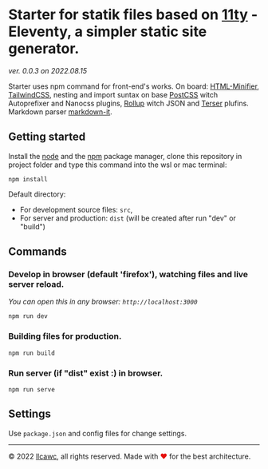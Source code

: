 # Starter for statik files based on [11ty](https://www.11ty.dev/) - Eleventy, a simpler static site generator.

_ver. 0.0.3 on 2022.08.15_


Starter uses npm command for front-end's works. On board: [HTML-Minifier](https://github.com/kangax/html-minifier), [TailwindCSS](https://github.com/tailwindlabs/tailwindcss), nesting and import suntax on base [PostCSS](https://github.com/postcss/postcss) witch Autoprefixer and Nanocss plugins, [Rollup](https://github.com/rollup/rollup) witch JSON and [Terser](https://github.com/terser/terser) plufins. Markdown parser [markdown-it](https://github.com/markdown-it/markdown-it).

## Getting started

Install the [node](https://nodejs.org) and the [npm](https://www.npmjs.com/) package manager, clone this repository in project folder and type this command into the wsl or mac terminal:
```
npm install
```

Default directory:
- For development source files: `src`,
- For server and production: `dist` (will be created after run "dev" or "build")

## Commands

### Develop in browser (default 'firefox'), watching files and live server reload.
_You can open this in any browser: `http://localhost:3000`_
```
npm run dev
```

### Building files for production.
```
npm run build
```

### Run server (if "dist" exist :) in browser.
```
npm run serve
```

## Settings

Use `package.json` and config files for change settings.

----

&copy;&nbsp;2022 [llcawc](https://github.com/llcawc), all rights reserved. Made&nbsp;with&nbsp;<span style="color: #e60f0a;">&#10084;</span>&nbsp;for&nbsp;the&nbsp;best&nbsp;architecture.

